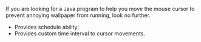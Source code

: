 If you are looking for a Java program to help you move the mouse cursor to prevent annoying wallpaper from running, look no further.

- Provides schedule ability;
- Provides custom time interval to cursor movements.

